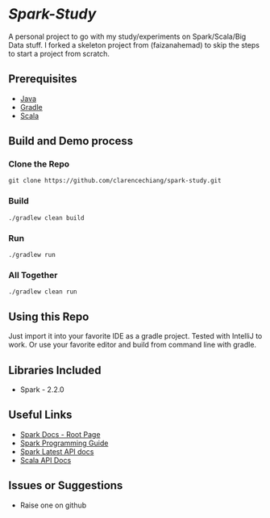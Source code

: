 # _Spark-Study_
A personal project to go with my study/experiments on Spark/Scala/Big Data stuff. I forked a skeleton project from (faizanahemad) to skip the steps to start a project from scratch. 

## Prerequisites
- [Java](https://java.com/en/download/)
- [Gradle](https://gradle.org/)
- [Scala](https://www.scala-lang.org/)

## Build and Demo process

### Clone the Repo
`git clone https://github.com/clarencechiang/spark-study.git`

### Build
`./gradlew clean build`
### Run
`./gradlew run`
### All Together
`./gradlew clean run`

## Using this Repo
Just import it into your favorite IDE as a gradle project. Tested with IntelliJ to work. Or use your favorite editor and build from command line with gradle.

## Libraries Included
- Spark - 2.2.0

## Useful Links
- [Spark Docs - Root Page](http://spark.apache.org/docs/latest/)
- [Spark Programming Guide](http://spark.apache.org/docs/latest/programming-guide.html)
- [Spark Latest API docs](http://spark.apache.org/docs/latest/api/)
- [Scala API Docs](http://www.scala-lang.org/api/2.12.1/scala/)
 
## Issues or Suggestions

- Raise one on github
